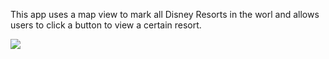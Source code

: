 This app uses a map view to mark all Disney Resorts in the worl and allows users to click a button to view a certain resort.


<a target='_blank' title='ImageShack - Image And Video Hosting' href='http://imageshack.us/photo/my-images/403/screenshot20120315at124.png/'><img src='http://img403.imageshack.us/img403/1576/screenshot20120315at124.png' border='0'/></a>

